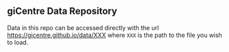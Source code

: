 ## giCentre Data Repository

Data in this repo can be accessed directly with the url https://gicentre.github.io/data/XXX where `XXX` is the path to the file you wish to load.

